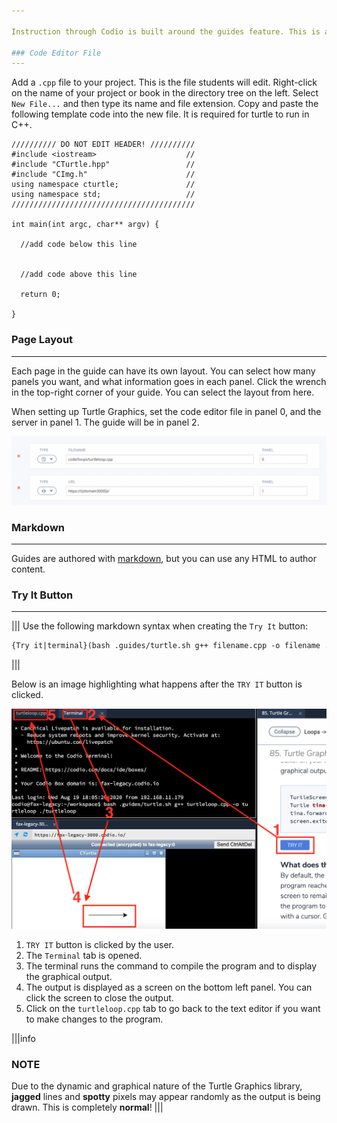 ```yaml
---

Instruction through Codio is built around the guides feature. This is a brief description on how the demo on the previous page was built. Please see the [documentation](https://docs.codio.com/courses/authoring/) for more information about content authoring with guides.

### Code Editor File
---
```

Add a `.cpp` file to your project. This is the file students will edit. Right-click on the name of your project or book in the directory tree on the left. Select `New File...` and then type its name and file extension. Copy and paste the following template code into the new file. It is required for turtle to run in C++.

```
////////// DO NOT EDIT HEADER! //////////
#include <iostream>                    //
#include "CTurtle.hpp"                 //
#include "CImg.h"                      //
using namespace cturtle;               //
using namespace std;                   //
/////////////////////////////////////////

int main(int argc, char** argv) {
  
  //add code below this line


  //add code above this line
  
  return 0;
  
}
```

### Page Layout
---
Each page in the guide can have its own layout. You can select how many panels you want, and what information goes in each panel. Click the wrench in the top-right corner of your guide. You can select the layout from here. 

When setting up Turtle Graphics, set the code editor file in panel 0, and the server in panel 1. The guide will be in panel 2. 

![Panels](.guides/img/panelcpp.png)

### Markdown
---
Guides are authored with [markdown](https://docs.codio.com/courses/authoring/#markdown-content-editing), but you can use any HTML to author content. 

### Try It Button
---
|||
Use the following markdown syntax when creating the `Try It` button:

```markdown
{Try it|terminal}(bash .guides/turtle.sh g++ filename.cpp -o filename ./filename)
```
|||

Below is an image highlighting what happens after the `TRY IT` button is clicked.

![.guides/img/TurtleGraphicsFlow](.guides/img/TurtleGraphicsFlow.png)

1. `TRY IT` button is clicked by the user.
2. The `Terminal` tab is opened.
3. The terminal runs the command to compile the program and to display the graphical output.
4. The output is displayed as a screen on the bottom left panel. You can click the screen to close the output.
5. Click on the `turtleloop.cpp` tab to go back to the text editor if you want to make changes to the program.

|||info
### NOTE
Due to the dynamic and graphical nature of the Turtle Graphics library, **jagged** lines and **spotty** pixels may appear randomly as the output is being drawn. This is completely **normal**!
|||
